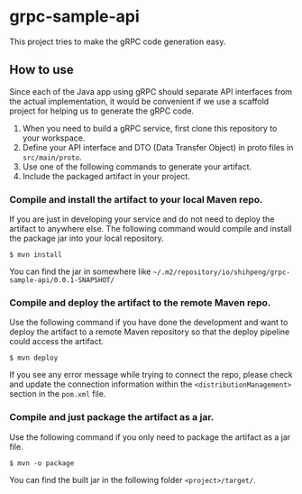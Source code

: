 # grpc-sample-api

This project tries to make the gRPC code generation easy.

## How to use
Since each of the Java app using gRPC should separate API interfaces from the actual implementation, it would be convenient if we use a scaffold project for helping us to generate the gRPC code.   

1. When you need to build a gRPC service, first clone this repository to your workspace. 
2. Define your API interface and DTO (Data Transfer Object) in proto files in `src/main/proto`.
3. Use one of the following commands to generate your artifact.
4. Include the packaged artifact in your project.

### Compile and install the artifact to your local Maven repo.
If you are just in developing your service and do not need to deploy the artifact to anywhere else. The following command would compile and install the package jar into your local repository.

`$ mvn install`

You can find the jar in somewhere like `~/.m2/repository/io/shihpeng/grpc-sample-api/0.0.1-SNAPSHOT/` 

### Compile and deploy the artifact to the remote Maven repo.
Use the following command if you have done the development and want to deploy the artifact to a remote Maven repository so that the deploy pipeline could access the artifact.

`$ mvn deploy`

If you see any error message while trying to connect the repo, please check and update the connection information within the `<distributionManagement>` section in the `pom.xml` file. 

### Compile and just package the artifact as a jar.
Use the following command if you only need to package the artifact as a jar file.

`$ mvn -o package`

You can find the built jar in the following folder `<project>/target/`. 
